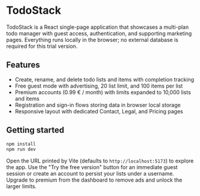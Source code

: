 # TodoStack

TodoStack is a React single-page application that showcases a multi-plan todo manager with guest
access, authentication, and supporting marketing pages. Everything runs locally in the browser; no
external database is required for this trial version.

## Features

- Create, rename, and delete todo lists and items with completion tracking
- Free guest mode with advertising, 20 list limit, and 100 items per list
- Premium accounts (0.99 € / month) with limits expanded to 10,000 lists and items
- Registration and sign-in flows storing data in browser local storage
- Responsive layout with dedicated Contact, Legal, and Pricing pages

## Getting started

```bash
npm install
npm run dev
```

Open the URL printed by Vite (defaults to `http://localhost:5173`) to explore the app. Use the
"Try the free version" button for an immediate guest session or create an account to persist your
lists under a username. Upgrade to premium from the dashboard to remove ads and unlock the larger
limits.
